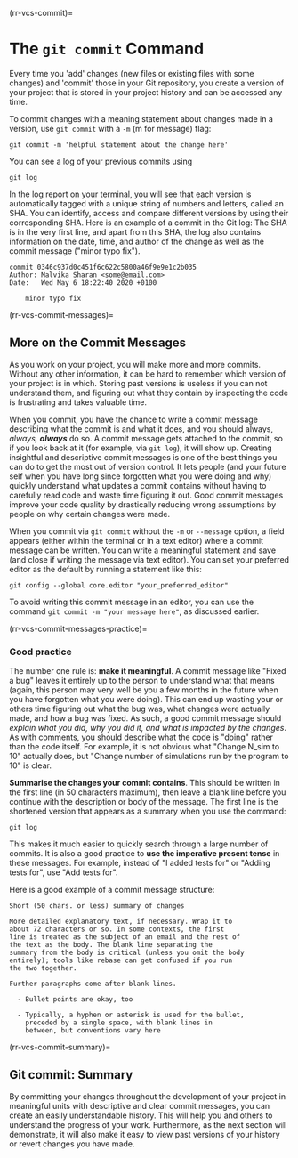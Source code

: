 (rr-vcs-commit)=
# The `git commit` Command

Every time you 'add' changes (new files or existing files with some changes) and 'commit' those in your Git repository, you create a version of your project that is stored in your project history and can be accessed any time.

To commit changes with a meaning statement about changes made in a version, use `git commit` with a `-m` (m for message) flag:

```
git commit -m 'helpful statement about the change here'
```

You can see a log of your previous commits using

```
git log
```

In the log report on your terminal, you will see that each version is automatically tagged with a unique string of numbers and letters, called an SHA.
You can identify, access and compare different versions by using their corresponding SHA.
Here is an example of a commit in the Git log:
The SHA is in the very first line, and apart from this SHA, the log also contains information on the date, time, and author of the change as well as the commit message ("minor typo fix").

```
commit 0346c937d0c451f6c622c5800a46f9e9e1c2b035
Author: Malvika Sharan <some@email.com>
Date:   Wed May 6 18:22:40 2020 +0100

    minor typo fix

```

(rr-vcs-commit-messages)=
## More on the Commit Messages

As you work on your project, you will make more and more commits.
Without any other information, it can be hard to remember which version of your project is in which.
Storing past versions is useless if you can not understand them, and figuring out what they contain by inspecting the code is frustrating and takes valuable time.

When you commit, you have the chance to write a commit message describing what the commit is and what it does, and you should always, *always,* **_always_** do so.
A commit message gets attached to the commit, so if you look back at it (for example, via `git log`), it will show up.
Creating insightful and descriptive commit messages is one of the best things you can do to get the most out of version control.
It lets people (and your future self when you have long since forgotten what you were doing and why) quickly understand what updates a commit contains without having to carefully read code and waste time figuring it out.
Good commit messages improve your code quality by drastically reducing wrong assumptions by people on why certain changes were made.

When you commit via `git commit` without the `-m` or `--message` option, a field appears (either within the terminal or in a text editor) where a commit message can be written.
You can write a meaningful statement and save (and close if writing the message via text editor).
You can set your preferred editor as the default by running a statement like this:

```
git config --global core.editor "your_preferred_editor"
```

To avoid writing this commit message in an editor, you can use the command `git commit -m "your message here"`, as discussed earlier.

(rr-vcs-commit-messages-practice)=
### Good practice

The number one rule is: **make it meaningful**.
A commit message like "Fixed a bug" leaves it entirely up to the person to understand what that means (again, this person may very well be you a few months in the future when you have forgotten what you were doing).
This can end up wasting your or others time figuring out what the bug was, what changes were actually made, and how a bug was fixed.
As such, a good commit message should *explain what you did, why you did it, and what is impacted by the changes*.
As with comments, you should describe what the code is "doing" rather than the code itself. For example, it is not obvious what "Change N_sim to 10" actually does, but "Change number of simulations run by the program to 10" is clear.

**Summarise the changes your commit contains**.
This should be written in the first line (in 50 characters maximum), then leave a blank line before you continue with the description or body of the message.
The first line is the shortened version that appears as a summary when you use the command:

```
git log
```

This makes it much easier to quickly search through a large number of commits.
It is also a good practice to **use the imperative present tense** in these messages.
For example, instead of "I added tests for" or "Adding tests for", use "Add tests for".

Here is a good example of a commit message structure:

```
Short (50 chars. or less) summary of changes

More detailed explanatory text, if necessary. Wrap it to
about 72 characters or so. In some contexts, the first
line is treated as the subject of an email and the rest of
the text as the body. The blank line separating the
summary from the body is critical (unless you omit the body
entirely); tools like rebase can get confused if you run
the two together.

Further paragraphs come after blank lines.

  - Bullet points are okay, too

  - Typically, a hyphen or asterisk is used for the bullet,
    preceded by a single space, with blank lines in
    between, but conventions vary here
```
(rr-vcs-commit-summary)=
## Git commit: Summary

By committing your changes throughout the development of your project in meaningful units with descriptive and clear commit messages, you can create an easily understandable history.
This will help you and others to understand the progress of your work. 
Furthermore, as the next section will demonstrate, it will also make it easy to view past versions of your history or revert changes you have made.
